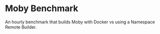 # Moby Benchmark
An hourly benchmark that builds Moby with Docker vs using a Namespace Remote Builder.
